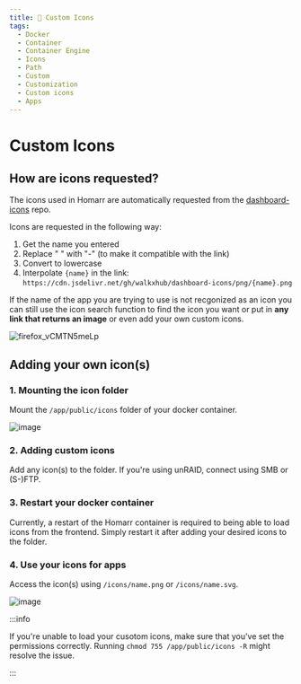 ```yaml
---
title: 🎨 Custom Icons
tags:
  - Docker
  - Container
  - Container Engine
  - Icons
  - Path
  - Custom
  - Customization
  - Custom icons
  - Apps
---
```


# Custom Icons

## How are icons requested?
The icons used in Homarr are automatically requested from the [dashboard-icons](https://github.com/walkxhub/dashboard-icons) repo.

Icons are requested in the following way:

1. Get the name you entered
2. Replace " " with "-" (to make it compatible with the link)
3. Convert to lowercase
4. Interpolate `{name}` in the link: `https://cdn.jsdelivr.net/gh/walkxhub/dashboard-icons/png/{name}.png`

If the name of the app you are trying to use is not recgonized as an icon you can still use the icon search function to find the icon you want or put in **any link that returns an image** or even add your own custom icons.

![firefox_vCMTN5meLp](https://user-images.githubusercontent.com/71191962/170118033-a72ea587-4df0-43dd-8b7e-e0e7bae45dc6.gif)

## Adding your own icon(s)
### 1. Mounting the icon folder
Mount the `/app/public/icons` folder of your docker container.

![image](https://user-images.githubusercontent.com/71191962/170479022-2f4176c8-9efc-496c-b419-2fc116cc3082.png)

### 2. Adding custom icons
Add any icon(s) to the folder. If you're using unRAID, connect using SMB or (S-)FTP.

### 3. Restart your docker container
Currently, a restart of the Homarr container is required to being able to load icons from the frontend. Simply restart it after adding your desired icons to the folder.

### 4. Use your icons for apps
Access the icon(s) using `/icons/name.png` or `/icons/name.svg`.

![image](https://user-images.githubusercontent.com/71191962/170479159-5df02aa0-683a-44f2-bdcf-4f58585655dd.png)

:::info

If you're unable to load your cusotom icons, make sure that you've set the permissions correctly. Running ``chmod 755 /app/public/icons -R`` might resolve the issue.

:::
